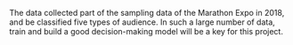 The data collected part of the sampling data of the Marathon Expo in 2018, and be classified five types of audience. 
In such a large number of data, train and build a good decision-making model will be a key for this project.
